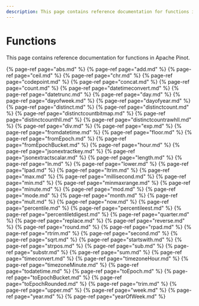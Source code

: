 ```yaml
---
description: This page contains reference documentation for functions in Apache Pinot.
---
```


# Functions

This page contains reference documentation for functions in Apache Pinot.

{% page-ref page="abs.md" %}
{% page-ref page="add.md" %}
{% page-ref page="ceil.md" %}
{% page-ref page="chr.md" %}
{% page-ref page="codepoint.md" %}
{% page-ref page="concat.md" %}
{% page-ref page="count.md" %}
{% page-ref page="datetimeconvert.md" %}
{% page-ref page="datetrunc.md" %}
{% page-ref page="day.md" %}
{% page-ref page="dayofweek.md" %}
{% page-ref page="dayofyear.md" %}
{% page-ref page="distinct.md" %}
{% page-ref page="distinctcount.md" %}
{% page-ref page="distinctcountbitmap.md" %}
{% page-ref page="distinctcounthll.md" %}
{% page-ref page="distinctcountrawhll.md" %}
{% page-ref page="div.md" %}
{% page-ref page="exp.md" %}
{% page-ref page="fromdatetime.md" %}
{% page-ref page="floor.md" %}
{% page-ref page="fromEpoch.md" %}
{% page-ref page="fromEpochBucket.md" %}
{% page-ref page="hour.md" %}
{% page-ref page="jsonextractkey.md" %}
{% page-ref page="jsonextractscalar.md" %}
{% page-ref page="length.md" %}
{% page-ref page="ln.md" %}
{% page-ref page="lower.md" %}
{% page-ref page="lpad.md" %}
{% page-ref page="ltrim.md" %}
{% page-ref page="max.md" %}
{% page-ref page="millisecond.md" %}
{% page-ref page="min.md" %}
{% page-ref page="minmaxrange.md" %}
{% page-ref page="minute.md" %}
{% page-ref page="mod.md" %}
{% page-ref page="mode.md" %}
{% page-ref page="month.md" %}
{% page-ref page="mult.md" %}
{% page-ref page="now.md" %}
{% page-ref page="percentile.md" %}
{% page-ref page="percentileest.md" %}
{% page-ref page="percentiletdigest.md" %}
{% page-ref page="quarter.md" %}
{% page-ref page="replace.md" %}
{% page-ref page="reverse.md" %}
{% page-ref page="round.md" %}
{% page-ref page="rpad.md" %}
{% page-ref page="rtrim.md" %}
{% page-ref page="second.md" %}
{% page-ref page="sqrt.md" %}
{% page-ref page="startswith.md" %}
{% page-ref page="strpos.md" %}
{% page-ref page="sub.md" %}
{% page-ref page="substr.md" %}
{% page-ref page="sum.md" %}
{% page-ref page="timeconvert.md" %}
{% page-ref page="timezoneHour.md" %}
{% page-ref page="timezoneMinute.md" %}
{% page-ref page="todatetime.md" %}
{% page-ref page="toEpoch.md" %}
{% page-ref page="toEpochBucket.md" %}
{% page-ref page="toEpochRounded.md" %}
{% page-ref page="trim.md" %}
{% page-ref page="upper.md" %}
{% page-ref page="week.md" %}
{% page-ref page="year.md" %}
{% page-ref page="yearOfWeek.md" %}